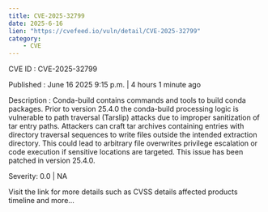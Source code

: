```yaml
---
title: CVE-2025-32799
date: 2025-6-16
lien: "https://cvefeed.io/vuln/detail/CVE-2025-32799"
category:
    - CVE
---
```


CVE ID : CVE-2025-32799

Published :  June 16
2025
9:15 p.m. | 4 hours
1 minute ago

Description : Conda-build contains commands and tools to build conda packages. Prior to version 25.4.0
the conda-build processing logic is vulnerable to path traversal (Tarslip) attacks due to improper sanitization of tar entry paths. Attackers can craft tar archives containing entries with directory traversal sequences to write files outside the intended extraction directory. This could lead to arbitrary file overwrites
privilege escalation
or code execution if sensitive locations are targeted. This issue has been patched in version 25.4.0.

Severity: 0.0 | NA

Visit the link for more details
such as CVSS details
affected products
timeline
and more...
